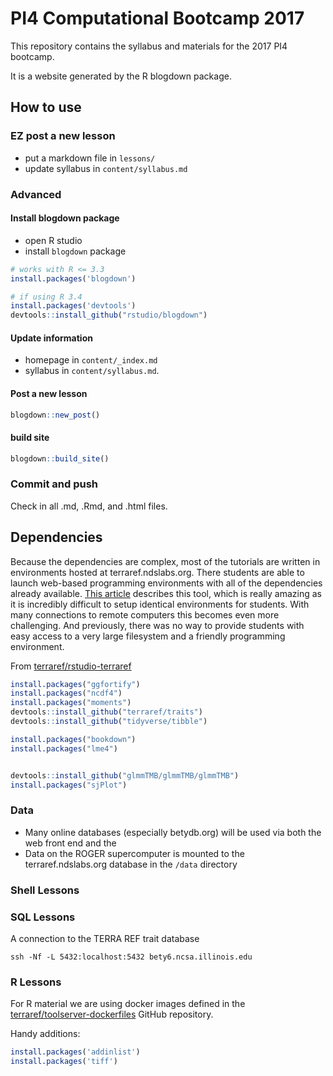 # PI4 Computational Bootcamp 2017

This repository contains the syllabus and materials for the 2017 PI4 bootcamp. 

It is a website generated by the R blogdown package.

## How to use

### EZ post a new lesson

* put a markdown file in `lessons/`
* update syllabus in `content/syllabus.md`

### Advanced 

#### Install blogdown package

* open R studio
* install `blogdown` package

```r
# works with R <= 3.3
install.packages('blogdown') 

# if using R 3.4
install.packages('devtools')
devtools::install_github("rstudio/blogdown")
```

#### Update information

* homepage in `content/_index.md`
* syllabus in `content/syllabus.md`.

#### Post a new lesson

```r
blogdown::new_post()
```


#### build site

```r
blogdown::build_site()
```

### Commit and push 

Check in all .md, .Rmd, and .html files.

## Dependencies

Because the dependencies are complex, most of the tutorials are written in environments hosted at terraref.ndslabs.org. There students are able to launch web-based programming environments with all of the dependencies already available. [This article](http://www.nationaldataservice.org/news/170329_workbench.html) describes this tool, which is really amazing as it is incredibly difficult to setup identical environments for students. With many connections to remote computers this becomes even more challenging. And previously, there was no way to provide students with easy access to a very large filesystem and a friendly programming environment.

From [terraref/rstudio-terraref](https://hub.docker.com/r/terraref/rstudio-terraref/builds/)

```r
install.packages("ggfortify")
install.packages("ncdf4")
install.packages("moments")
devtools::install_github("terraref/traits")
devtools::install_github("tidyverse/tibble")

install.packages("bookdown")
install.packages("lme4")


devtools::install_github("glmmTMB/glmmTMB/glmmTMB")
install.packages("sjPlot")

```

### Data

* Many online databases (especially betydb.org) will be used via both the web front end and the 
* Data on the ROGER supercomputer is mounted to the terraref.ndslabs.org database in the `/data` directory

### Shell Lessons

### SQL Lessons

A connection to the TERRA REF trait database

```
ssh -Nf -L 5432:localhost:5432 bety6.ncsa.illinois.edu
```

### R Lessons

For R material we are using docker images defined in the [terraref/toolserver-dockerfiles](https://github.com/terraref/toolserver-dockerfiles) GitHub repository. 

Handy additions:

```r
install.packages('addinlist')
install.packages('tiff')
```
